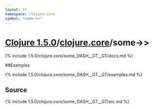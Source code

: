 ```yaml
---
layout: fn
namespace: clojure.core
symbol: "some->>"
---
```


# [Clojure 1.5.0](../../)/[clojure.core](../)/some->>

{% include 1.5.0/clojure.core/some_DASH__GT__GT/docs.md %}

##Examples

{% include 1.5.0/clojure.core/some_DASH__GT__GT/examples.md %}
## Source
{% include 1.5.0/clojure.core/some_DASH__GT__GT/src.md %}

